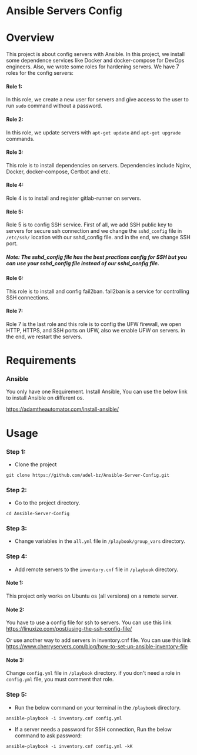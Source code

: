 # Ansible Servers Config

# Overview
This project is about config servers with Ansible. In this project, we install some dependence services like Docker and docker-compose for DevOps engineers.
Also, we wrote some roles for hardening servers.
We have 7 roles for the config servers:
#### Role 1: 
In this role, we create a new user for servers and give access to the user to run ``` sudo ``` command without a password.
#### Role 2: 
In this role, we update servers with ```apt-get update``` and ```apt-get upgrade``` commands.
#### Role 3: 
This role is to install dependencies on servers. Dependencies include Nginx, Docker, docker-compose, Certbot and etc.
#### Role 4:
Role 4 is to install and register gitlab-runner on servers.
#### Role 5:
Role 5 is to config SSH service. First of all, we add SSH public key to servers for secure ssh connection and we change the ```sshd_config``` file in ```/etc/ssh/``` location with our sshd_config file. and in the end, we change SSH port.
##### Note: The sshd_config file has the best practices config for SSH but you can use your sshd_config file instead of our sshd_config file.

#### Role 6:
This role is to install and config fail2ban. fail2ban is a service for controlling SSH connections.

#### Role 7:
Role 7 is the last role and this role is to config the UFW firewall, we open HTTP, HTTPS, and SSH ports on UFW, also we enable UFW on servers. in the end, we restart the servers.
# Requirements

### Ansible
You only have one Requirement. Install Ansible, You can use the below link to install Ansible on different os. 

https://adamtheautomator.com/install-ansible/

# Usage

### Step 1:
- Clone the project
```
git clone https://github.com/adel-bz/Ansible-Server-Config.git
```
### Step 2:
- Go to the project directory.
```
cd Ansible-Server-Config
```
### Step 3:
- Change variables in the ```all.yml``` file in ```/playbook/group_vars``` directory.
  
### Step 4:
- Add remote servers to the ```inventory.cnf``` file in ```/playbook``` directory.


#### Note 1: 
This project only works on Ubuntu os (all versions) on a remote server.

#### Note 2:
You have to use a config file for ssh to servers. You can use this link https://linuxize.com/post/using-the-ssh-config-file/

Or use another way to add servers in inventory.cnf file. You can use this link https://www.cherryservers.com/blog/how-to-set-up-ansible-inventory-file

#### Note 3:
Change ```config.yml``` file in ```/playbook``` directory. if you don't need a role in ```config.yml``` file, you must comment that role.

### Step 5:
- Run the below command on your terminal in the ```/playbook``` directory.

```
ansible-playbook -i inventory.cnf config.yml
``` 
- If a server needs a password for SSH connection, Run the below command to ask password:

```
ansible-playbook -i inventory.cnf config.yml -kK
``` 
